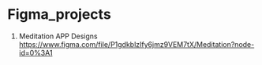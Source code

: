 # Figma_projects
1. Meditation APP Designs
https://www.figma.com/file/P1gdkblzIfy6jmz9VEM7tX/Meditation?node-id=0%3A1
